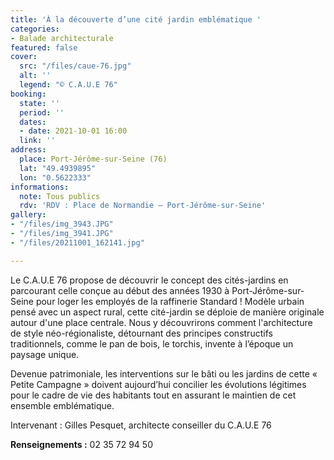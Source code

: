 ```yaml
---
title: 'À la découverte d’une cité jardin emblématique '
categories:
- Balade architecturale
featured: false
cover:
  src: "/files/caue-76.jpg"
  alt: ''
  legend: "© C.A.U.E 76"
booking:
  state: ''
  period: ''
  dates:
  - date: 2021-10-01 16:00
  link: ''
address:
  place: Port-Jérôme-sur-Seine (76)
  lat: "49.4939895"
  lon: "0.5622333"
informations:
  note: Tous publics
  rdv: 'RDV : Place de Normandie – Port-Jérôme-sur-Seine'
gallery:
- "/files/img_3943.JPG"
- "/files/img_3941.JPG"
- "/files/20211001_162141.jpg"

---
```

Le C.A.U.E 76 propose de découvrir le concept des cités-jardins en parcourant celle conçue au début des années 1930 à Port-Jérôme-sur-Seine pour loger les employés de la raffinerie Standard ! Modèle urbain pensé avec un aspect rural, cette cité-jardin se déploie de manière originale autour d'une place centrale. Nous y découvrirons comment l'architecture de style néo-régionaliste, détournant des principes constructifs traditionnels, comme le pan de bois, le torchis, invente à l’époque un paysage unique.

Devenue patrimoniale, les interventions sur le bâti ou les jardins de cette « Petite Campagne » doivent aujourd’hui concilier les évolutions légitimes pour le cadre de vie des habitants tout en assurant le maintien de cet ensemble emblématique.

Intervenant : Gilles Pesquet, architecte conseiller du C.A.U.E 76

**Renseignements :** 02 35 72 94 50